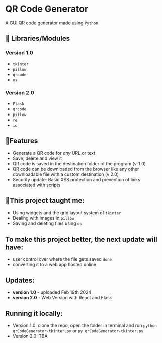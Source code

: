 # QR Code Generator
 A GUI QR code generator made using `Python`
 
 ## 📘 Libraries/Modules
  ### Version 1.0
  - `tkinter`
  - `pillow`
  - `qrcode`
  - `os`
  ### Version 2.0
  - `Flask`
  - `qrcode`
  - `pillow`
  - `re`
  - `io`

## 📃Features
 - Generate a QR code for *any* URL or text
 - Save, delete and view it
 - QR code is saved in the destination folder of the program (v-1.0)
 - QR code can be downloaded from the browser like any other downloadable file with a custom destination (v 2.0)
 - Security update: Basic XSS protection and prevention of links associated with scripts

## 🎯This project taught me:
 - Using widgets and the grid layout system of `tkinter`
 - Dealing with images in `pillow`
 - Saving and deleting files using `os`

## To make this project better, the next update will have:
 - user control over where the file gets saved `done`
 - converting it to a web app hosted online

## Updates:
 - **version 1.0** - uploaded Feb 19th 2024
 - **version 2.0** - Web Version with React and Flask

## Running it locally:
- Version 1.0: clone the repo, open the folder in terminal and run `python qrCodeGenerator-tkinter.py` or `py qrCodeGenerator-tkinter.py`
- Version 2.0: TBA
